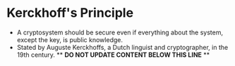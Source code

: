 Kerckhoff's Principle
=====================

* A cryptosystem should be secure even if everything about the system, except the key, is public knowledge.
* Stated by Auguste Kerckhoffs, a Dutch linguist and cryptographer, in the 19th century.
** **DO NOT UPDATE CONTENT BELOW THIS LINE** **

